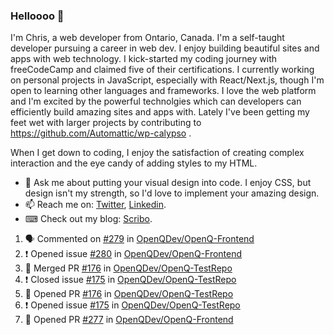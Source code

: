 ### Helloooo 👋

I'm Chris, a web developer from Ontario, Canada. I'm a self-taught developer pursuing a career in web dev. I enjoy building beautiful sites and apps with web technology.
I kick-started my coding journey with freeCodeCamp and claimed five of their certifications.  I currently working on personal projects in JavaScript, especially with React/Next.js, though I'm open to learning other languages and frameworks. I love the web platform and I'm excited by the powerful technolgies which can developers can efficiently build amazing sites and apps with. Lately I've been getting my feet wet with larger projects by contributing to https://github.com/Automattic/wp-calypso .

When I get down to coding, I enjoy the satisfaction of creating complex interaction and the eye candy of adding styles to my HTML. 

- 💬 Ask me about putting your visual design into code. I enjoy CSS, but design isn't my strength, so I'd love to implement your amazing design.
- 📫 Reach me on: [Twitter](https://twitter.com/Christo28120856), [Linkedin](https://www.linkedin.com/in/christopher-stevers-07b9a5204/).
- ⌨ Check out my blog: [Scribo](https://christopherstevers.cf).
<!--
**Christopher-Stevers/Christopher-Stevers** is a ✨ _special_ ✨ repository because its `README.md` (this file) appears on your GitHub profile.

Here are some ideas to get you started:

- 🔭 I’m currently working on ...
- 🌱 I’m currently learning ...
- 👯 I’m looking to collaborate on ...
- 🤔 I’m looking for help with ...
- 😄 Pronouns: ...
- ⚡ Fun fact: ...
-->

<!--START_SECTION:activity-->
1. 🗣 Commented on [#279](https://github.com/OpenQDev/OpenQ-Frontend/issues/279) in [OpenQDev/OpenQ-Frontend](https://github.com/OpenQDev/OpenQ-Frontend)
2. ❗️ Opened issue [#280](https://github.com/OpenQDev/OpenQ-Frontend/issues/280) in [OpenQDev/OpenQ-Frontend](https://github.com/OpenQDev/OpenQ-Frontend)
3. 🎉 Merged PR [#176](https://github.com/OpenQDev/OpenQ-TestRepo/pull/176) in [OpenQDev/OpenQ-TestRepo](https://github.com/OpenQDev/OpenQ-TestRepo)
4. ❗️ Closed issue [#175](https://github.com/OpenQDev/OpenQ-TestRepo/issues/175) in [OpenQDev/OpenQ-TestRepo](https://github.com/OpenQDev/OpenQ-TestRepo)
5. 💪 Opened PR [#176](https://github.com/OpenQDev/OpenQ-TestRepo/pull/176) in [OpenQDev/OpenQ-TestRepo](https://github.com/OpenQDev/OpenQ-TestRepo)
6. ❗️ Opened issue [#175](https://github.com/OpenQDev/OpenQ-TestRepo/issues/175) in [OpenQDev/OpenQ-TestRepo](https://github.com/OpenQDev/OpenQ-TestRepo)
7. 💪 Opened PR [#277](https://github.com/OpenQDev/OpenQ-Frontend/pull/277) in [OpenQDev/OpenQ-Frontend](https://github.com/OpenQDev/OpenQ-Frontend)
<!--END_SECTION:activity-->
